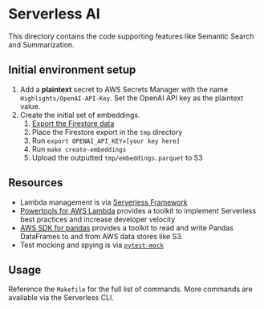 # Serverless AI

This directory contains the code supporting features like Semantic Search and Summarization.

## Initial environment setup

1. Add a **plaintext** secret to AWS Secrets Manager with the name `Highlights/OpenAI-API-Key`. Set the OpenAI API key as the plaintext value.
1. Create the initial set of embeddings.
   1. [Export the Firestore data](../../firebase/exporter/instructions.md)
   1. Place the Firestore export in the `tmp` directory
   1. Run `export OPENAI_API_KEY=[your key here]`
   1. Run `make create-embeddings`
   1. Upload the outputted `tmp/embeddings.parquet` to S3

## Resources

- Lambda management is via [Serverless Framework](https://www.serverless.com/framework/docs)
- [Powertools for AWS Lambda](https://docs.powertools.aws.dev/lambda/python/latest/) provides a toolkit to implement Serverless best practices and increase developer velocity
- [AWS SDK for pandas](https://aws-sdk-pandas.readthedocs.io/en/stable/index.html) provides a toolkit to read and write Pandas DataFrames to and from AWS data stores like S3.
- Test mocking and spying is via [`pytest-mock`](https://pytest-mock.readthedocs.io/en/latest/usage.html)

## Usage

Reference the `Makefile` for the full list of commands. More commands are available via the Serverless CLI.
